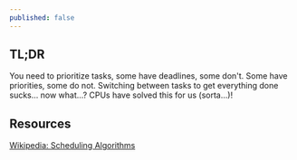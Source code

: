 ```yaml
---
published: false
---
```


## TL;DR
You need to prioritize tasks, some have deadlines, some don't.  Some have priorities, some do not. Switching between tasks to get everything done sucks... now what...?  CPUs have solved this for us (sorta...)!



## Resources
[Wikipedia: Scheduling Algorithms](http://en.wikipedia.org/wiki/Category:Processor_scheduling_algorithms)
